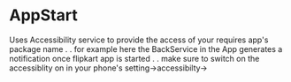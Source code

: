 # AppStart

Uses Accessibility service to provide the access of your requires app's package name
.
.
for example here the BackService in the App generates a notification once flipkart app is started
.
.
make sure to switch on the accessiblity on in your phone's setting->accessibilty-><AppName>
